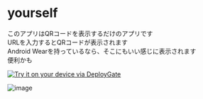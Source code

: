 # yourself
このアプリはQRコードを表示するだけのアプリです  
URLを入力するとQRコードが表示されます  
Android Wearを持っているなら、そこにもいい感じに表示されます  
便利かも  

[<img src="https://dply.me/wjekw6/button/large" alt="Try it on your device via DeployGate">](https://dply.me/wjekw6#install)

![image](http://i.gyazo.com/2bfe8b6f5f604e59d043774e244727bc.png)
